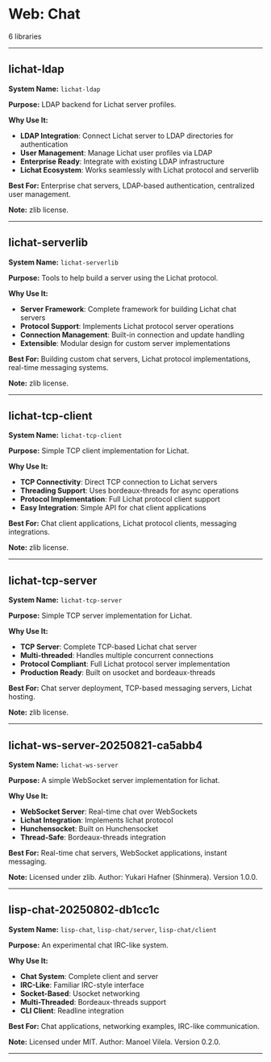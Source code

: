 # Web: Chat

6 libraries

---

## lichat-ldap

**System Name:** `lichat-ldap`

**Purpose:** LDAP backend for Lichat server profiles.

**Why Use It:**
- **LDAP Integration**: Connect Lichat server to LDAP directories for authentication
- **User Management**: Manage Lichat user profiles via LDAP
- **Enterprise Ready**: Integrate with existing LDAP infrastructure
- **Lichat Ecosystem**: Works seamlessly with Lichat protocol and serverlib

**Best For:** Enterprise chat servers, LDAP-based authentication, centralized user management.

**Note:** zlib license.

---


## lichat-serverlib

**System Name:** `lichat-serverlib`

**Purpose:** Tools to help build a server using the Lichat protocol.

**Why Use It:**
- **Server Framework**: Complete framework for building Lichat chat servers
- **Protocol Support**: Implements Lichat protocol server operations
- **Connection Management**: Built-in connection and update handling
- **Extensible**: Modular design for custom server implementations

**Best For:** Building custom chat servers, Lichat protocol implementations, real-time messaging systems.

**Note:** zlib license.

---


## lichat-tcp-client

**System Name:** `lichat-tcp-client`

**Purpose:** Simple TCP client implementation for Lichat.

**Why Use It:**
- **TCP Connectivity**: Direct TCP connection to Lichat servers
- **Threading Support**: Uses bordeaux-threads for async operations
- **Protocol Implementation**: Full Lichat protocol client support
- **Easy Integration**: Simple API for chat client applications

**Best For:** Chat client applications, Lichat protocol clients, messaging integrations.

**Note:** zlib license.

---


## lichat-tcp-server

**System Name:** `lichat-tcp-server`

**Purpose:** Simple TCP server implementation for Lichat.

**Why Use It:**
- **TCP Server**: Complete TCP-based Lichat chat server
- **Multi-threaded**: Handles multiple concurrent connections
- **Protocol Compliant**: Full Lichat protocol server implementation
- **Production Ready**: Built on usocket and bordeaux-threads

**Best For:** Chat server deployment, TCP-based messaging servers, Lichat hosting.

**Note:** zlib license.

---


## lichat-ws-server-20250821-ca5abb4

**System Name:** `lichat-ws-server`

**Purpose:** A simple WebSocket server implementation for lichat.

**Why Use It:**
- **WebSocket Server**: Real-time chat over WebSockets
- **Lichat Integration**: Implements lichat protocol
- **Hunchensocket**: Built on Hunchensocket
- **Thread-Safe**: Bordeaux-threads integration

**Best For:** Real-time chat servers, WebSocket applications, instant messaging.

**Note:** Licensed under zlib. Author: Yukari Hafner (Shinmera). Version 1.0.0.

---


## lisp-chat-20250802-db1cc1c

**System Name:** `lisp-chat`, `lisp-chat/server`, `lisp-chat/client`

**Purpose:** An experimental chat IRC-like system.

**Why Use It:**
- **Chat System**: Complete client and server
- **IRC-Like**: Familiar IRC-style interface
- **Socket-Based**: Usocket networking
- **Multi-Threaded**: Bordeaux-threads support
- **CLI Client**: Readline integration

**Best For:** Chat applications, networking examples, IRC-like communication.

**Note:** Licensed under MIT. Author: Manoel Vilela. Version 0.2.0.

---


